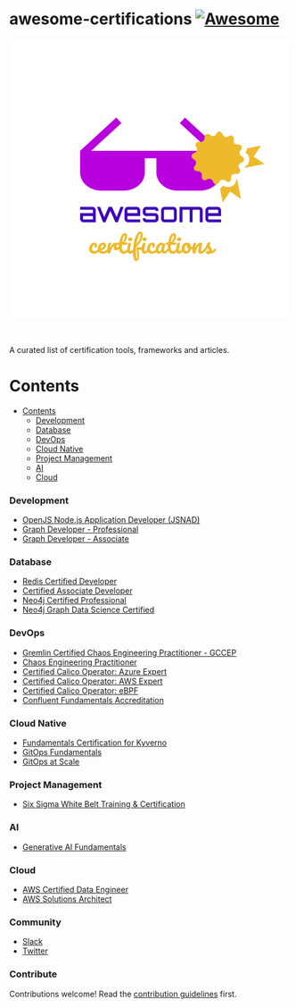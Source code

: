 # awesome-certifications [![Awesome](https://awesome.re/badge.svg)](https://awesome.re)
<p align="center">
<a href="https://">
    <img src="https://raw.githubusercontent.com/BTDevelop/awesome-certifications/main/logo.png"
         alt="awesome certifications logo" title="awesome certifications"
    />
</a>
</p>
</br>

A curated list of certification tools, frameworks and articles.

# Contents

- [Contents](#contents)
    - [Development](#development)
    - [Database](#database)
    - [DevOps](#devops)
    - [Cloud Native](#cloud-native)
    - [Project Management](#project-management)
    - [AI](#ai)
    - [Cloud](#cloud)

### Development

- [OpenJS Node.js Application Developer (JSNAD)](https://training.linuxfoundation.org/certification/jsnad)
- [Graph Developer - Professional](https://www.apollographql.com/tutorials/#certifications)
- [Graph Developer - Associate](https://www.apollographql.com/tutorials/certifications/apollo-graph-associate)

### Database

- [Redis Certified Developer](https://university.redis.com/certification-enrollment)
- [Certified Associate Developer](https://learn.mongodb.com/pages/mongodb-associate-developer-exam)
- [Neo4j Certified Professional](https://graphacademy.neo4j.com/courses/neo4j-certification)
- [Neo4j Graph Data Science Certified](https://graphacademy.neo4j.com/courses/gds-certification)

### DevOps

- [Gremlin Certified Chaos Engineering Practitioner - GCCEP](https://www.gremlin.com/certification)
- [Chaos Engineering Practitioner](https://university.harness.io/page/product-certifications)
- [Certified Calico Operator: Azure Expert](https://academy.tigera.io/course/certified-calico-operator-azure-expert)
- [Certified Calico Operator: AWS Expert](https://academy.tigera.io/course/certified-calico-operator-aws-expert)
- [Certified Calico Operator: eBPF](https://academy.tigera.io/course/certified-calico-operator-ebpf)
- [Confluent Fundamentals Accreditation](https://training.confluent.io/learningpath/confluent-fundamentals-accreditation)

### Cloud Native

- [Fundamentals Certification for Kyverno](https://learn.nirmata.com/courses/kyverno-fundamentals-certification)
- [GitOps Fundamentals](https://learning.codefresh.io/course/gitops-fundamentals)
- [GitOps at Scale](https://learning.codefresh.io/course/gitops-scale)

### Project Management

- [Six Sigma White Belt Training & Certification](https://www.sixsigmaonline.org/six-sigma-white-belt-certification)

### AI

- [Generative AI Fundamentals](https://www.databricks.com/resources/learn/training/generative-ai-fundamentals)

### Cloud

- [AWS Certified Data Engineer](https://explore.skillbuilder.aws/learn/course/external/view/elearning/18609/exam-prep-official-pretest-aws-certified-data-engineer-associate-dea-c01-english)
- [AWS Solutions Architect](https://explore.skillbuilder.aws/learn/public/learning_plan/view/1044/solutions-architect-knowledge-badge-readiness-path)

### Community

- [Slack](.slack.com)
- [Twitter](https://twitter.com/)

### Contribute
Contributions welcome! Read the [contribution guidelines](contributing.md) first.
